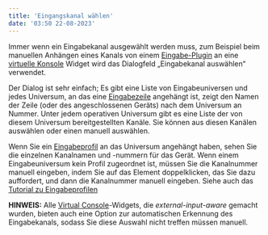 ```yaml
---
title: 'Eingangskanal wählen'
date: '03:50 22-08-2023'
---
```


Immer wenn ein Eingabekanal ausgewählt werden muss, zum Beispiel beim manuellen Anhängen eines Kanals von einem [Eingabe-Plugin](/basics/glossary-and-concepts#eingabe-ausgabe-plugins) an eine [virtuelle Konsole](/virtual-console) Widget wird das Dialogfeld „Eingabekanal auswählen“ verwendet.

Der Dialog ist sehr einfach; Es gibt eine Liste von Eingabeuniversen und jedes Universum, an das eine [Eingabezeile](/basics/glossary-and-concepts#eingabe-ausgabe-plugins) angehängt ist, zeigt den Namen der Zeile (oder des angeschlossenen Geräts) nach dem Universum an Nummer. Unter jedem operativen Universum gibt es eine Liste der von diesem Universum bereitgestellten Kanäle. Sie können aus diesen Kanälen auswählen oder einen manuell auswählen.

Wenn Sie ein [Eingabeprofil](/basics/glossary-and-concepts#eingangsprofile) an das Universum angehängt haben, sehen Sie die einzelnen Kanalnamen und -nummern für das Gerät. Wenn einem Eingabeuniversum kein Profil zugeordnet ist, müssen Sie die Kanalnummer manuell eingeben, indem Sie auf das Element doppelklicken, das Sie dazu auffordert, und dann die Kanalnummer manuell eingeben. Siehe auch das [Tutorial zu Eingabeprofilen](how-to-input-profiles)

**HINWEIS:** Alle [Virtual Console](/virtual-console)-Widgets, die _external-input-aware_ gemacht wurden, bieten auch eine Option zur automatischen Erkennung des Eingabekanals, sodass Sie diese Auswahl nicht treffen müssen manuell.